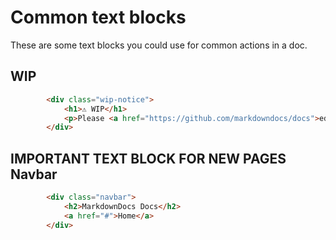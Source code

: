 # Common text blocks
These are some text blocks you could use for common actions in a doc.

## WIP
```html
        <div class="wip-notice">
            <h1>⚠ WIP</h1>
            <p>Please <a href="https://github.com/markdowndocs/docs">edit</a> this page to help add more information.</p>
        </div>
```

## IMPORTANT TEXT BLOCK FOR NEW PAGES Navbar
```html
        <div class="navbar">
            <h2>MarkdownDocs Docs</h2>
            <a href="#">Home</a>
        </div>
```